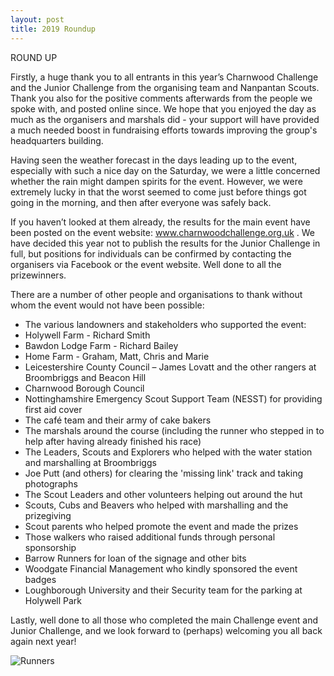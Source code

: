 ```yaml
---
layout: post
title: 2019 Roundup
---
```


ROUND UP

Firstly, a huge thank you to all entrants in this year’s Charnwood Challenge and the Junior Challenge from the organising team and Nanpantan Scouts. Thank you also for the positive comments afterwards from the people we spoke with, and posted online since. We hope that you enjoyed the day as much as the organisers and marshals did - your support will have provided a much needed boost in fundraising efforts towards improving the group's headquarters building.

Having seen the weather forecast in the days leading up to the event, especially with such a nice day on the Saturday, we were a little concerned whether the rain might dampen spirits for the event. However, we were extremely lucky in that the worst seemed to come just before things got going in the morning, and then after everyone was safely back.

If you haven’t looked at them already, the results for the main event have been posted on the event website: www.charnwoodchallenge.org.uk . We have decided this year not to publish the results for the Junior Challenge in full, but positions for individuals can be confirmed by contacting the organisers via Facebook or the event website. Well done to all the prizewinners.

There are a number of other people and organisations to thank without whom the event would not have been possible:
- The various landowners and stakeholders who supported the event:
- Holywell Farm - Richard Smith
- Bawdon Lodge Farm - Richard Bailey
- Home Farm - Graham, Matt, Chris and Marie
- Leicestershire County Council – James Lovatt and the other rangers at Broombriggs and Beacon Hill
- Charnwood Borough Council
- Nottinghamshire Emergency Scout Support Team (NESST) for providing first aid cover
- The café team and their army of cake bakers
- The marshals around the course (including the runner who stepped in to help after having already finished his race)
- The Leaders, Scouts and Explorers who helped with the water station and marshalling at Broombriggs
- Joe Putt (and others) for clearing the 'missing link' track and taking photographs
- The Scout Leaders and other volunteers helping out around the hut
- Scouts, Cubs and Beavers who helped with marshalling and the prizegiving
- Scout parents who helped promote the event and made the prizes
- Those walkers who raised additional funds through personal sponsorship
- Barrow Runners for loan of the signage and other bits
- Woodgate Financial Management who kindly sponsored the event badges
- Loughborough University and their Security team for the parking at Holywell Park

Lastly, well done to all those who completed the main Challenge event and Junior Challenge, and we look forward to (perhaps) welcoming you all back again next year!

![Runners](/Charnwood-Challenge/images/post1.png)

